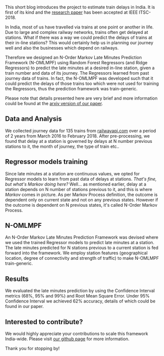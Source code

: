 This short blog introduces the project to estimate train delays in India. It is first of its kind and the [research paper](https://ieeexplore.ieee.org/document/8570014) has been accepted at IEEE ITSC-2018.

In India, most of us have travelled via trains at one point or another in life. Due to large and complex railway networks, trains often get delayed at stations. What if there was a way we could predict the delays of trains at their in-line stations? This would certainly help us in planning our journey well and also the businesses which depend on railways.

Therefore we designed an N-Order Markov Late Minutes Prediction Framework (N-OMLMPF) using Random Forest Regressors (and Ridge Regressors) to predict the late minutes at a desired in-line station, given a train number and data of its journey. The Regressors learned from past journey data of trains. In fact, the N-OMLMPF was developed such that it could predict the delays of those trains too which were not used for training the Regressors, thus the prediction framework was train-generic.

Please note that details presented here are very brief and more information could be found at the [arxiv version of our paper](https://arxiv.org/pdf/1806.02825.pdf).

## Data and Analysis
We collected journey data for 135 trains from [railwayapi.com](https://railwayapi.com) over a period of 2 years from March 2016 to February 2018. After pre-processing, we found that delay at a station is governed by delays at N number previous stations to it, the month of journey, the type of train etc..

## Regressor models training
Since late minutes at a station are continuous values, we opted for Regressor models to learn from past data of delays at stations. _That's fine, but what's Markov doing here?_ Well... as mentioned earlier, delay at a station depends on N number of stations previous to it, and this is where _Markov_ comes in picture. As per Markov Process definition, the outcome is dependent only on current state and not on any previous states. However if the outcome is dependent on N previous states, it's called N-Order Markov Process.

## N-OMLMPF
An N-Order Markov Late Minutes Prediction Framework was devised where we used the trained Regressor models to predict late minutes at a station. The late minutes predicted for N stations previous to a current station is fed forward into the framework. We employ station features (geographical location, degree of connectivity and strength of traffic) to make N-OMLMPF train-generic.

## Results
We evaluated the late minutes prediction by using the Confidence Interval metrics (68%, 95% and 99%) and Root Mean Square Error. Under 95% Confidence Interval we achieved 62% accuracy, details of which could be found in our paper.

## Interested to contribute?
We would highly appreciate your contributions to scale this framework India-wide. Please visit [our github page](https://github.com/R-Gaurav/train-delay-estimation) for more information.

Thank you for stopping by!
